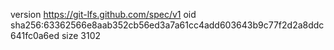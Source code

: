 version https://git-lfs.github.com/spec/v1
oid sha256:63362566e8aab352cb56ed3a7a61cc4add603643b9c77f2d2a8ddc641fc0a6ed
size 3102
